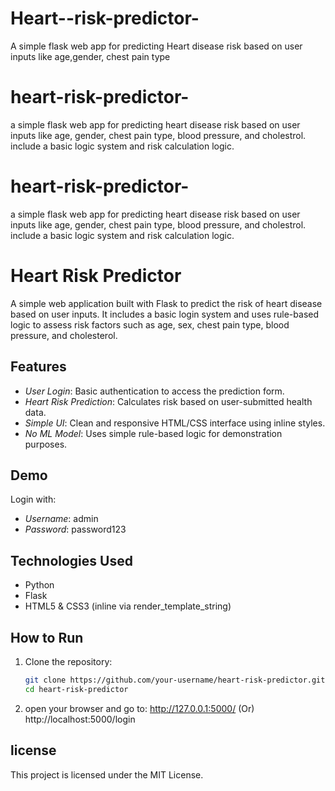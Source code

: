 # Heart--risk-predictor-
A simple flask web app for predicting Heart disease risk based on user inputs like age,gender, chest pain type
# heart-risk-predictor-
a simple flask web app for predicting heart disease risk based on user inputs like age, gender, chest pain type, blood pressure, and cholestrol. include a basic logic system and risk calculation logic.
# heart-risk-predictor-
a simple flask web app for predicting heart disease risk based on user inputs like age, gender, chest pain type, blood pressure, and cholestrol. include a basic logic system and risk calculation logic.
# Heart Risk Predictor

A simple web application built with Flask to predict the risk of heart disease based on user inputs. It includes a basic login system and uses rule-based logic to assess risk factors such as age, sex, chest pain type, blood pressure, and cholesterol.

## Features

- *User Login*: Basic authentication to access the prediction form.
- *Heart Risk Prediction*: Calculates risk based on user-submitted health data.
- *Simple UI*: Clean and responsive HTML/CSS interface using inline styles.
- *No ML Model*: Uses simple rule-based logic for demonstration purposes.

## Demo

Login with:
- *Username*: admin  
- *Password*: password123

## Technologies Used

- Python
- Flask
- HTML5 & CSS3 (inline via render_template_string)

## How to Run

1. Clone the repository:
   ```bash
   git clone https://github.com/your-username/heart-risk-predictor.git
   cd heart-risk-predictor
2. open your browser and go to:
   http://127.0.0.1:5000/
          (Or)
   http://localhost:5000/login

## license
This project is licensed under the MIT License.
